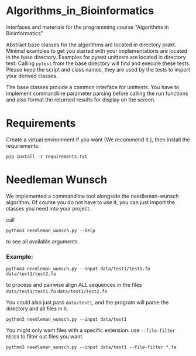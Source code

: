 # Algorithms_in_Bioinformatics

Interfaces and materials for the programming course "Algorithms in Bioinformatics"

Abstract base classes for the algorithms are located in directory prakt.
Minimal examples to get you started with your implementations are located in the base directory. Examples for pytest unittests are located in directory test. Calling ```pytest``` from the base directory will find and execute these tests. Please keep the script and class names, they are used by the tests to import your derived classes.

The base classes provide a common interface for unittests. You have to implement commandline parameter parsing before calling the run functions and also format the returned results for display on the screen.

# Requirements
Create a virtual environment if you want  (We recommend it.), 
then install the requirements:
```
pip install -r requirements.txt
```

# Needleman Wunsch
We implemented a commandline tool alongside the needleman-wunsch algorithm.
Of course you do not have to use it, you can just import the classes you need into your project.

call

```
python3 needleman_wunsch.py --help 
```
to see all available arguments.

### Example:

```
python3 needleman_wunsch.py --input data/test1/test1.fa data/test1/test2.fa 
```
to process and pairwise align ALL sequences in the files `data/test1/test1.fa` `data/test1/test2.fa`


You could also just pass `data/test1`, and the program will parse the directory and all files in it.
```
python3 needleman_wunsch.py --input data/test1 
```


You might only want files with a specific extension. 
use `--file-filter REGEX` to filter out files you want.

```
python3 needleman_wunsch.py --input data/test1 --file-filter *.fa
```
